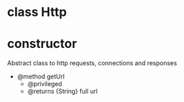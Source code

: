 # class Http

# constructor 


<p>Abstract class to http requests, connections and responses</p>

<ul>
<li>@method getUrl
<ul><li>@privileged</li>
<li>@returns {String} full url</li></ul></li>
</ul>
